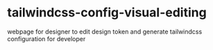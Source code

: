 # tailwindcss-config-visual-editing
webpage for designer to edit design token and generate tailwindcss configuration for developer
